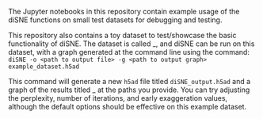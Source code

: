 The Jupyter notebooks in this repository contain example usage of the diSNE functions on small test datasets for debugging and testing. 

This repository also contains a toy dataset to test/showcase the basic functionality of diSNE. The dataset is called _, and diSNE can be run on this dataset, with a  graph generated at the command line using the command:  
`diSNE -o <path to output file> -g <path to output graph> example_dataset.h5ad`

This command will generate a new `h5ad` file titled `diSNE_output.h5ad` and a graph of the results titled _ at the paths you provide. You can try adjusting the perplexity, number of iterations, and early exaggeration values, although the default options should be effective on this example dataset.
